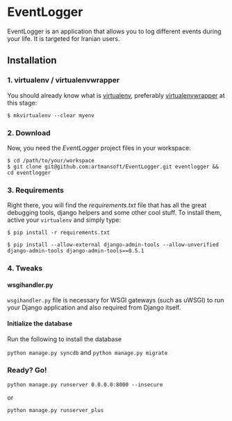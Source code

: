 # EventLogger

EventLogger is an application that allows you to log different events during your life. It is targeted for Iranian users.

## Installation

### 1. virtualenv / virtualenvwrapper
You should already know what is [virtualenv](http://www.virtualenv.org/), preferably [virtualenvwrapper](http://www.doughellmann.com/projects/virtualenvwrapper/) at this stage:

`$ mkvirtualenv --clear myenv`

### 2. Download
Now, you need the *EventLogger* project files in your workspace:

    $ cd /path/to/your/workspace
    $ git clone git@github.com:artmansoft/EventLogger.git eventlogger && cd eventlogger

### 3. Requirements
Right there, you will find the *requirements.txt* file that has all the great debugging tools, django helpers and some other cool stuff. To install them, active your `virtualenv` and simply type:

`$ pip install -r requirements.txt`

`$ pip install --allow-external django-admin-tools --allow-unverified django-admin-tools django-admin-tools==0.5.1`

### 4. Tweaks

#### wsgihandler.py
`wsgihandler.py` file is necessary for WSGI gateways (such as uWSGI) to run your Django application and also required from Django itself.

#### Initialize the database
Run the following to install the database

`python manage.py syncdb` and `python manage.py migrate`

### Ready? Go!

`python manage.py runserver 0.0.0.0:8000 --insecure`

or

`python manage.py runserver_plus`

